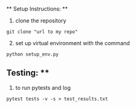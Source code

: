 ** Setup Instructions: **
1. clone the repository
```
git clone "url to my repo"
```
2. set up virtual environment with the command 
```
python setup_env.py
```
## Testing: **
1. to run pytests and log
```
pytest tests -v -s > test_results.txt
```